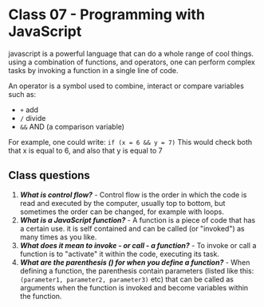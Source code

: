 # Class 07 - Programming with JavaScript

javascript is a powerful language that can do a whole range of cool things. using a combination of functions, and operators, one can perform complex tasks by invoking a function in a single line of code.

An operator is a symbol used to combine, interact or compare variables such as: 
- `+` add
- `/` divide
-  `&&` AND (a comparison variable)

For example, one could write:
`if (x = 6 && y = 7)`
This would check both that x is equal to 6, and also that y is equal to 7

## Class questions
  
1. ***What is control flow?*** - Control flow is the order in which the code is read and executed by the computer, usually top to bottom, but sometimes the order can be changed, for example with loops.
2. ***What is a JavaScript function?*** - A function is a piece of code that has a certain use. it is self contained and can be called (or "invoked") as many times as you like.
3. ***What does it mean to invoke - or call - a function?*** - To invoke or call a function is to "activate" it within the code, executing its task.
4. ***What are the parenthesis () for when you define a function?*** - When defining a function, the parenthesis contain parameters (listed like this: `(parameter1, parameter2, parameter3)` etc) that can be called as arguments when the function is invoked and become variables within the function.